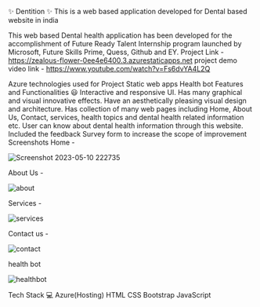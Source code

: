 ✨ Dentition ✨
This is a web based application developed for Dental based website in india

This web based Dental health application has been developed for the accomplishment of Future Ready Talent Internship program launched by Microsoft, Future Skills Prime, Quess, Github and EY.
Project Link - https://zealous-flower-0ee4e6400.3.azurestaticapps.net project demo video link - https://www.youtube.com/watch?v=Fs6dvYA4L2Q

Azure technologies used for Project
Static web apps
Health bot
Features and Functionalities 😃
Interactive and responsive UI.
Has many graphical and visual innovative effects.
Have an aesthetically pleasing visual design and architecture.
Has collection of many web pages including Home, About Us, Contact, services, health topics and dental health related information etc.
User can know about dental health information through this website.
Included the feedback Survey form to increase the scope of improvement
Screenshots
Home -

![Screenshot 2023-05-10 222735](https://github.com/KishoreKanthS/FRT/assets/130402415/e85cd339-c69d-4022-ac73-9bd17119c88e)

About Us -

![about](https://github.com/KishoreKanthS/FRT/assets/130402415/c0e3b664-287a-445e-9262-53646c767666)

Services -

![services](https://github.com/KishoreKanthS/FRT/assets/130402415/c489841c-7140-4781-a535-bae5d95ca717)

Contact us -

![contact](https://github.com/KishoreKanthS/FRT/assets/130402415/f94edcb8-afb3-4181-9789-3e45b6a6c9b8)

health bot

![healthbot](https://github.com/KishoreKanthS/FRT/assets/130402415/fcaa11c2-1891-4734-ac26-08dbe93e69c0)

Tech Stack 💻
Azure(Hosting)
HTML
CSS
Bootstrap
JavaScript
